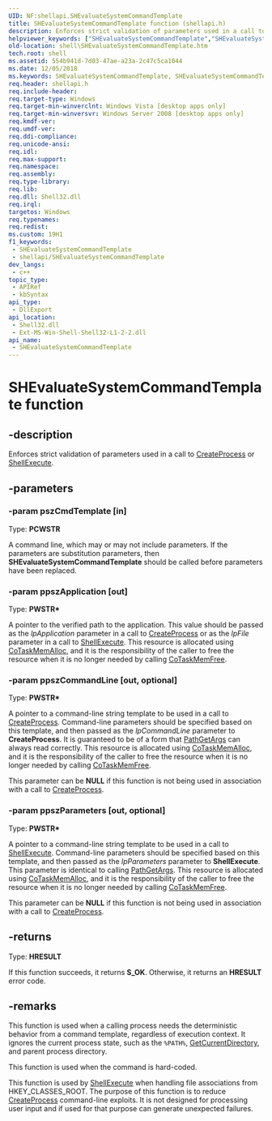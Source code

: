 ```yaml
---
UID: NF:shellapi.SHEvaluateSystemCommandTemplate
title: SHEvaluateSystemCommandTemplate function (shellapi.h)
description: Enforces strict validation of parameters used in a call to CreateProcess or ShellExecute.
helpviewer_keywords: ["SHEvaluateSystemCommandTemplate","SHEvaluateSystemCommandTemplate function [Windows Shell]","_shell_SHEvaluateSystemCommandTemplate","shell.SHEvaluateSystemCommandTemplate","shellapi/SHEvaluateSystemCommandTemplate"]
old-location: shell\SHEvaluateSystemCommandTemplate.htm
tech.root: shell
ms.assetid: 554b941d-7d03-47ae-a23a-2c47c5ca1044
ms.date: 12/05/2018
ms.keywords: SHEvaluateSystemCommandTemplate, SHEvaluateSystemCommandTemplate function [Windows Shell], _shell_SHEvaluateSystemCommandTemplate, shell.SHEvaluateSystemCommandTemplate, shellapi/SHEvaluateSystemCommandTemplate
req.header: shellapi.h
req.include-header: 
req.target-type: Windows
req.target-min-winverclnt: Windows Vista [desktop apps only]
req.target-min-winversvr: Windows Server 2008 [desktop apps only]
req.kmdf-ver: 
req.umdf-ver: 
req.ddi-compliance: 
req.unicode-ansi: 
req.idl: 
req.max-support: 
req.namespace: 
req.assembly: 
req.type-library: 
req.lib: 
req.dll: Shell32.dll
req.irql: 
targetos: Windows
req.typenames: 
req.redist: 
ms.custom: 19H1
f1_keywords:
 - SHEvaluateSystemCommandTemplate
 - shellapi/SHEvaluateSystemCommandTemplate
dev_langs:
 - c++
topic_type:
 - APIRef
 - kbSyntax
api_type:
 - DllExport
api_location:
 - Shell32.dll
 - Ext-MS-Win-Shell-Shell32-L1-2-2.dll
api_name:
 - SHEvaluateSystemCommandTemplate
---
```


# SHEvaluateSystemCommandTemplate function


## -description

Enforces strict validation of parameters used in a call to <a href="https://docs.microsoft.com/windows/desktop/api/processthreadsapi/nf-processthreadsapi-createprocessa">CreateProcess</a> or <a href="https://docs.microsoft.com/windows/desktop/api/shellapi/nf-shellapi-shellexecutea">ShellExecute</a>.

## -parameters

### -param pszCmdTemplate [in]

Type: <b>PCWSTR</b>

A command line, which may or may not include parameters. If the parameters are substitution parameters, then <b>SHEvaluateSystemCommandTemplate</b> should be called before parameters have been replaced.

### -param ppszApplication [out]

Type: <b>PWSTR*</b>

A pointer to the verified path to the application. This value should be passed as the <i>lpApplication</i> parameter in a call to <a href="https://docs.microsoft.com/windows/desktop/api/processthreadsapi/nf-processthreadsapi-createprocessa">CreateProcess</a> or as the <i>lpFile</i> parameter in a call to <a href="https://docs.microsoft.com/windows/desktop/api/shellapi/nf-shellapi-shellexecutea">ShellExecute</a>. This resource is allocated using <a href="https://docs.microsoft.com/windows/desktop/api/combaseapi/nf-combaseapi-cotaskmemalloc">CoTaskMemAlloc</a>, and it is the responsibility of the caller to free the resource when it is no longer needed by calling <a href="https://docs.microsoft.com/windows/desktop/api/combaseapi/nf-combaseapi-cotaskmemfree">CoTaskMemFree</a>.

### -param ppszCommandLine [out, optional]

Type: <b>PWSTR*</b>

A pointer to a command-line string template to be used in a call to <a href="https://docs.microsoft.com/windows/desktop/api/processthreadsapi/nf-processthreadsapi-createprocessa">CreateProcess</a>. Command-line parameters should be specified based on this template, and then passed as the <i>lpCommandLine</i> parameter to <b>CreateProcess</b>. It is guaranteed to be of a form that <a href="https://docs.microsoft.com/windows/desktop/api/shlwapi/nf-shlwapi-pathgetargsa">PathGetArgs</a> can always read correctly. This resource is allocated using <a href="https://docs.microsoft.com/windows/desktop/api/combaseapi/nf-combaseapi-cotaskmemalloc">CoTaskMemAlloc</a>, and it is the responsibility of the caller to free the resource when it is no longer needed by calling <a href="https://docs.microsoft.com/windows/desktop/api/combaseapi/nf-combaseapi-cotaskmemfree">CoTaskMemFree</a>. 

                    

This parameter can be <b>NULL</b> if this function is not being used in association with a call to <a href="https://docs.microsoft.com/windows/desktop/api/processthreadsapi/nf-processthreadsapi-createprocessa">CreateProcess</a>.

### -param ppszParameters [out, optional]

Type: <b>PWSTR*</b>

A pointer to a command-line string template to be used in a call to <a href="https://docs.microsoft.com/windows/desktop/api/shellapi/nf-shellapi-shellexecutea">ShellExecute</a>. Command-line parameters should be specified based on this template, and then passed as the <i>lpParameters</i> parameter to <b>ShellExecute</b>. This parameter is identical to calling <a href="https://docs.microsoft.com/windows/desktop/api/shlwapi/nf-shlwapi-pathgetargsa">PathGetArgs</a>. This resource is allocated using <a href="https://docs.microsoft.com/windows/desktop/api/combaseapi/nf-combaseapi-cotaskmemalloc">CoTaskMemAlloc</a>, and it is the responsibility of the caller to free the resource when it is no longer needed by calling <a href="https://docs.microsoft.com/windows/desktop/api/combaseapi/nf-combaseapi-cotaskmemfree">CoTaskMemFree</a>. 

                    

This parameter can be <b>NULL</b> if this function is not being used in association with a call to <a href="https://docs.microsoft.com/windows/desktop/api/processthreadsapi/nf-processthreadsapi-createprocessa">CreateProcess</a>.

## -returns

Type: <b>HRESULT</b>

If this function succeeds, it returns <b xmlns:loc="http://microsoft.com/wdcml/l10n">S_OK</b>. Otherwise, it returns an <b xmlns:loc="http://microsoft.com/wdcml/l10n">HRESULT</b> error code.

## -remarks

This function is used when a calling process needs the deterministic behavior from a command template, regardless of execution context. It ignores the current process state, such as the <code>%PATH%</code>, <a href="https://docs.microsoft.com/windows/desktop/api/winbase/nf-winbase-getcurrentdirectory">GetCurrentDirectory</a>, and parent process directory.

This function is used when the command is hard-coded.

This function is used by <a href="https://docs.microsoft.com/windows/desktop/api/shellapi/nf-shellapi-shellexecutea">ShellExecute</a> when handling file associations from HKEY_CLASSES_ROOT. The purpose of this function is to reduce <a href="https://docs.microsoft.com/windows/desktop/api/processthreadsapi/nf-processthreadsapi-createprocessa">CreateProcess</a> command-line exploits. It is not designed for processing user input and if used for that purpose can generate unexpected failures.

